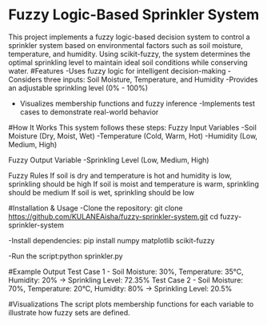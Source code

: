 # Fuzzy Logic-Based Sprinkler System
This project implements a fuzzy logic-based decision system to control a sprinkler system based on environmental factors such as soil moisture, temperature, and humidity. Using scikit-fuzzy, the system determines the optimal sprinkling level to maintain ideal soil conditions while conserving water.
#Features
-Uses fuzzy logic for intelligent decision-making
-Considers three inputs: Soil Moisture, Temperature, and Humidity
-Provides an adjustable sprinkling level (0% - 100%)
- Visualizes membership functions and fuzzy inference
-Implements test cases to demonstrate real-world behavior

#How It Works
This system follows these steps:
Fuzzy Input Variables
-Soil Moisture (Dry, Moist, Wet)
-Temperature (Cold, Warm, Hot)
-Humidity (Low, Medium, High)

Fuzzy Output Variable
-Sprinkling Level (Low, Medium, High)

Fuzzy Rules
If soil is dry and temperature is hot and humidity is low, sprinkling should be high
If soil is moist and temperature is warm, sprinkling should be medium
If soil is wet, sprinkling should be low


#Installation & Usage
-Clone the repository: git clone https://github.com/KULANEAisha/fuzzy-sprinkler-system.git
cd fuzzy-sprinkler-system

-Install dependencies: pip install numpy matplotlib scikit-fuzzy  

-Run the script:python sprinkler.py  

#Example Output
Test Case 1 - Soil Moisture: 30%, Temperature: 35°C, Humidity: 20% → Sprinkling Level: 72.35%
Test Case 2 - Soil Moisture: 70%, Temperature: 20°C, Humidity: 80% → Sprinkling Level: 20.5%

#Visualizations
The script plots membership functions for each variable to illustrate how fuzzy sets are defined.
